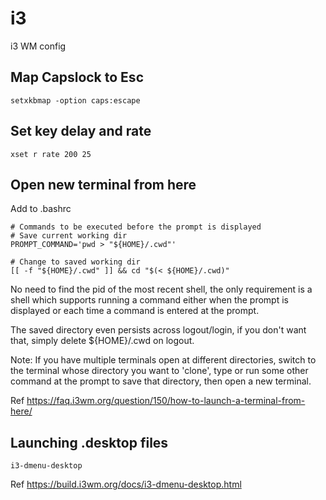 # i3
i3 WM config


## Map Capslock to Esc

```
setxkbmap -option caps:escape
```

## Set key delay and rate

```
xset r rate 200 25
```

## Open new terminal from here

Add to .bashrc

```
# Commands to be executed before the prompt is displayed
# Save current working dir
PROMPT_COMMAND='pwd > "${HOME}/.cwd"'

# Change to saved working dir
[[ -f "${HOME}/.cwd" ]] && cd "$(< ${HOME}/.cwd)"
```

No need to find the pid of the most recent shell, the only requirement is a shell which supports running a command either when the prompt is displayed or each time a command is entered at the prompt.

The saved directory even persists across logout/login, if you don't want that, simply delete ${HOME}/.cwd on logout.

Note: If you have multiple terminals open at different directories, switch to the terminal whose directory you want to 'clone', type <enter> or run some other command at the prompt to save that directory, then open a new terminal.
  
Ref https://faq.i3wm.org/question/150/how-to-launch-a-terminal-from-here/

## Launching .desktop files

```
i3-dmenu-desktop
```

Ref https://build.i3wm.org/docs/i3-dmenu-desktop.html
